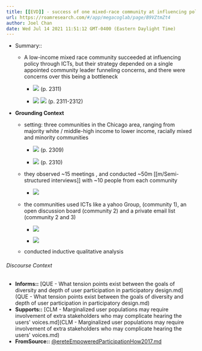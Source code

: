 ```yaml
---
title: [[EVD]] - success of one mixed-race community at influencing policy through ICTs depended on a single appointed community leader to funnel concerns, and there were concerns over this being a bottleneck - [[@ereteEmpoweredParticipationHow2017]]
url: https://roamresearch.com/#/app/megacoglab/page/B9VZtmZt4
author: Joel Chan
date: Wed Jul 14 2021 11:51:12 GMT-0400 (Eastern Daylight Time)
---
```


- Summary::

    - A low-income mixed race community succeeded at influencing policy through ICTs, but their strategy depended on a single appointed community leader funneling concerns, and there were concerns over this being a bottleneck

        - ![](https://firebasestorage.googleapis.com/v0/b/firescript-577a2.appspot.com/o/imgs%2Fapp%2Fmegacoglab%2Fu1LDBF39YJ.png?alt=media&token=e5486aa0-0760-411f-aff8-528c57b8795c) (p. 2311)

        - ![](https://firebasestorage.googleapis.com/v0/b/firescript-577a2.appspot.com/o/imgs%2Fapp%2Fmegacoglab%2FoxtYZPfBEi.png?alt=media&token=daba9018-ec2a-42b3-8f06-e89c3303f4d9) ![](https://firebasestorage.googleapis.com/v0/b/firescript-577a2.appspot.com/o/imgs%2Fapp%2Fmegacoglab%2FwccE0RknyQ.png?alt=media&token=ecab1745-53a8-447e-932d-72652ab20c24) (p. 2311-2312)
- **Grounding Context**

    - setting: three communities in the Chicago area, ranging from majority white / middle-high income to lower income, racially mixed and minority communities

        - ![](https://firebasestorage.googleapis.com/v0/b/firescript-577a2.appspot.com/o/imgs%2Fapp%2Fmegacoglab%2F4mUYbNwHHu.png?alt=media&token=60b7e2fa-8d07-4212-ae19-ca09f8085408) (p. 2309)

        - ![](https://firebasestorage.googleapis.com/v0/b/firescript-577a2.appspot.com/o/imgs%2Fapp%2Fmegacoglab%2FQJxLSzPCeK.png?alt=media&token=f81a7012-bcbe-43a6-af57-aa98fafe2020) (p. 2310)

    - they observed ~15 meetings , and conducted ~50m [[m/Semi-structured interviews]] with  ~10 people from each community

        - ![](https://firebasestorage.googleapis.com/v0/b/firescript-577a2.appspot.com/o/imgs%2Fapp%2Fmegacoglab%2FbWRZQsPi3p.png?alt=media&token=cc716300-85e7-4ae0-b152-a968e7aa5805)

    - the communities used ICTs like a yahoo Group, (community 1), an open discussion board (community 2) and a private email list (community 2 and 3)

        - ![](https://firebasestorage.googleapis.com/v0/b/firescript-577a2.appspot.com/o/imgs%2Fapp%2Fmegacoglab%2FNAFoEyg5ma.png?alt=media&token=a8df8c6b-5d90-48b3-8344-22d5f9f716ca)

        - ![](https://firebasestorage.googleapis.com/v0/b/firescript-577a2.appspot.com/o/imgs%2Fapp%2Fmegacoglab%2FaJzVm46X8I.png?alt=media&token=895f60ac-8c2c-487b-9be8-3aeaae497d1f)

    - conducted inductive qualitative analysis

###### Discourse Context

- **Informs::** [QUE - What tension points exist between the goals of diversity and depth of user participation in participatory design.md](QUE - What tension points exist between the goals of diversity and depth of user participation in participatory design.md)
- **Supports::** [CLM - Marginalized user populations may require involvement of extra stakeholders who may complicate hearing the users' voices.md](CLM - Marginalized user populations may require involvement of extra stakeholders who may complicate hearing the users' voices.md)
- **FromSource::** [@ereteEmpoweredParticipationHow2017.md](@ereteEmpoweredParticipationHow2017.md)

